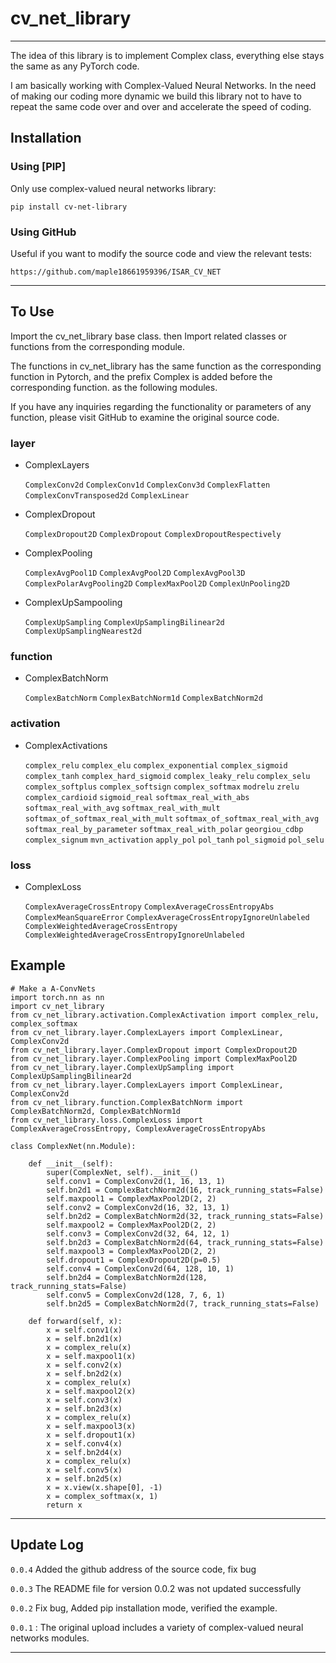 # cv_net_library

---

The idea of this library is  to implement Complex class, 
everything else stays the same as any PyTorch code.

I am basically working with Complex-Valued Neural Networks.  In the need of making our coding more dynamic we build this
library not to have to repeat the same code over and over and accelerate the speed of coding.

## Installation

### Using [PIP]

Only use complex-valued neural networks library:

`pip install cv-net-library`

### Using GitHub

Useful if you want to modify the source code and view the relevant tests:

`https://github.com/maple18661959396/ISAR_CV_NET`

---

## To Use

Import the cv_net_library base class. then Import related classes or functions from the corresponding module.

The functions in cv_net_library has the same function as the corresponding function in Pytorch, 
and the prefix Complex is added before the corresponding function. as the following modules.

If you have any inquiries regarding the functionality or parameters of any function,
please visit GitHub to examine the original source code.

### layer

- ComplexLayers

  `ComplexConv2d` `ComplexConv1d` `ComplexConv3d` `ComplexFlatten`  `ComplexConvTransposed2d`  `ComplexLinear`

- ComplexDropout

  `ComplexDropout2D` `ComplexDropout` `ComplexDropoutRespectively`

- ComplexPooling

  `ComplexAvgPool1D` `ComplexAvgPool2D` `ComplexAvgPool3D` `ComplexPolarAvgPooling2D` `ComplexMaxPool2D`  `ComplexUnPooling2D`

- ComplexUpSampooling

  `ComplexUpSampling` `ComplexUpSamplingBilinear2d` `ComplexUpSamplingNearest2d`
  

### function

- ComplexBatchNorm

  `ComplexBatchNorm` `ComplexBatchNorm1d` `ComplexBatchNorm2d`

### activation

- ComplexActivations

  `complex_relu` `complex_elu` `complex_exponential` `complex_sigmoid` `complex_tanh` `complex_hard_sigmoid`
  `complex_leaky_relu` `complex_selu` `complex_softplus` `complex_softsign` `complex_softmax`
  `modrelu` `zrelu` `complex_cardioid` `sigmoid_real` `softmax_real_with_abs` `softmax_real_with_avg`
  `softmax_real_with_mult` `softmax_of_softmax_real_with_mult` `softmax_of_softmax_real_with_avg`
  `softmax_real_by_parameter` `softmax_real_with_polar` `georgiou_cdbp` `complex_signum`
  `mvn_activation` `apply_pol` `pol_tanh` `pol_sigmoid` `pol_selu`

### loss

- ComplexLoss

  `ComplexAverageCrossEntropy`  `ComplexAverageCrossEntropyAbs` `ComplexMeanSquareError` 
  `ComplexAverageCrossEntropyIgnoreUnlabeled`  `ComplexWeightedAverageCrossEntropy`
  `ComplexWeightedAverageCrossEntropyIgnoreUnlabeled`

## Example

```
# Make a A-ConvNets 
import torch.nn as nn
import cv_net_library
from cv_net_library.activation.ComplexActivation import complex_relu, complex_softmax
from cv_net_library.layer.ComplexLayers import ComplexLinear, ComplexConv2d
from cv_net_library.layer.ComplexDropout import ComplexDropout2D
from cv_net_library.layer.ComplexPooling import ComplexMaxPool2D
from cv_net_library.layer.ComplexUpSampling import ComplexUpSamplingBilinear2d
from cv_net_library.layer.ComplexLayers import ComplexLinear, ComplexConv2d
from cv_net_library.function.ComplexBatchNorm import ComplexBatchNorm2d, ComplexBatchNorm1d
from cv_net_library.loss.ComplexLoss import ComplexAverageCrossEntropy, ComplexAverageCrossEntropyAbs

class ComplexNet(nn.Module):

    def __init__(self):
        super(ComplexNet, self).__init__()
        self.conv1 = ComplexConv2d(1, 16, 13, 1)
        self.bn2d1 = ComplexBatchNorm2d(16, track_running_stats=False)
        self.maxpool1 = ComplexMaxPool2D(2, 2)
        self.conv2 = ComplexConv2d(16, 32, 13, 1)
        self.bn2d2 = ComplexBatchNorm2d(32, track_running_stats=False)
        self.maxpool2 = ComplexMaxPool2D(2, 2)
        self.conv3 = ComplexConv2d(32, 64, 12, 1)
        self.bn2d3 = ComplexBatchNorm2d(64, track_running_stats=False)
        self.maxpool3 = ComplexMaxPool2D(2, 2)
        self.dropout1 = ComplexDropout2D(p=0.5)
        self.conv4 = ComplexConv2d(64, 128, 10, 1)
        self.bn2d4 = ComplexBatchNorm2d(128, track_running_stats=False)
        self.conv5 = ComplexConv2d(128, 7, 6, 1)
        self.bn2d5 = ComplexBatchNorm2d(7, track_running_stats=False)

    def forward(self, x):
        x = self.conv1(x)
        x = self.bn2d1(x)
        x = complex_relu(x)
        x = self.maxpool1(x)
        x = self.conv2(x)
        x = self.bn2d2(x)
        x = complex_relu(x)
        x = self.maxpool2(x)
        x = self.conv3(x)
        x = self.bn2d3(x)
        x = complex_relu(x)
        x = self.maxpool3(x)
        x = self.dropout1(x)
        x = self.conv4(x)
        x = self.bn2d4(x)
        x = complex_relu(x)
        x = self.conv5(x)
        x = self.bn2d5(x)
        x = x.view(x.shape[0], -1)
        x = complex_softmax(x, 1)
        return x
```

---
## Update Log

`0.0.4` Added the github address of the source code, fix bug

`0.0.3` The README file for version 0.0.2 was not updated successfully

`0.0.2` Fix bug, Added pip installation mode, verified the example.

`0.0.1` : The original upload includes a variety of complex-valued neural networks modules.

---


